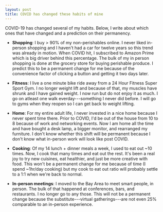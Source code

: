 ```yaml
---
layout: post
title: COVID has changed these habits of mine
---
```


COVID-19 has changed several of my habits. Below, I write about which ones that have changed and a prediction on their permanency.

* __Shopping__: I buy > 90% of my non-perishables online. I never liked in-person shopping and I haven't had a car for twelve years so this trend was already in motion. When COVID hit, I subscribed to Amazon Prime which is big driver behind this percentage. The bulk of my in person shopping is done at the grocery store for buying perishable produce. I predict this to be a permanent change for me because of the convenience factor of clicking a button and getting it two days later.

* __Fitness__: I live a one minute bike ride away from a 24 Hour Fitness Super Sport Gym. I no longer weight lift and because of that, my muscles have shrunk and I have gained weight. I now run but do not enjoy it as much. I go on atleast one walk everday---something I never did before. I will go to gyms when they reopen so I can get back to weight lifting.

* __Home__: For my entire adult life, I never invested in a nice home because I never spent time there. Prior to COVID, I'd be out of the house from 10 to 8 because of work and networking events. Now I am home all the time and have bought a desk lamp, a bigger monitor, and rearranged my furniture. I don't know whether this shift will be permanent because I don't know what in-person work will look like post COVID.

* __Cooking__: Of my 14 lunch + dinner meals a week, I used to eat out ~10 times. Now, I cook that many times and eat out the rest. It's been a real joy to try new cuisines, eat healthier, and just be more creative with food. This won't be a permanent change for me because of time (I spend ~1hr/day cooking) but my cook to eat out ratio will probably settle to a 1:1 when we're back to normal.

* __In-person meetings__: I moved to the Bay Area to meet smart people, in person. The bulk of that happened at conferences, bars, and restaurants. I no longer go to any those. This will not be a permanent change because the substitute---virtual gatherings---are not even 25% comparable to an in-person experience.
